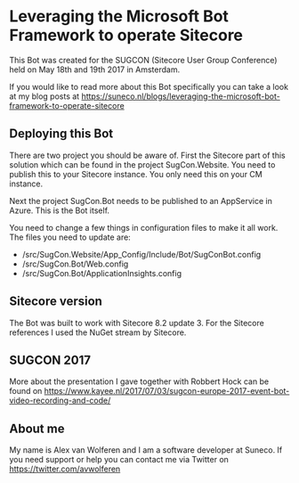 # Leveraging the Microsoft Bot Framework to operate Sitecore

This Bot was created for the SUGCON (Sitecore User Group Conference) held on May 18th and 19th 2017 in Amsterdam.

If you would like to read more about this Bot specifically you can take a look at my blog posts at https://suneco.nl/blogs/leveraging-the-microsoft-bot-framework-to-operate-sitecore

## Deploying this Bot
There are two project you should be aware of. First the Sitecore part of this solution which can be found in the project SugCon.Website. You need to publish this to your Sitecore instance. You only need this on your CM instance.

Next the project SugCon.Bot needs to be published to an AppService in Azure. This is the Bot itself.

You need to change a few things in configuration files to make it all work. The files you need to update are:
* /src/SugCon.Website/App_Config/Include/Bot/SugConBot.config
* /src/SugCon.Bot/Web.config
* /src/SugCon.Bot/ApplicationInsights.config

## Sitecore version
The Bot was built to work with Sitecore 8.2 update 3. For the Sitecore references I used the NuGet stream by Sitecore.

## SUGCON 2017
More about the presentation I gave together with Robbert Hock can be found on https://www.kayee.nl/2017/07/03/sugcon-europe-2017-event-bot-video-recording-and-code/

## About me
My name is Alex van Wolferen and I am a software developer at Suneco. If you need support or help you can contact me via Twitter on https://twitter.com/avwolferen